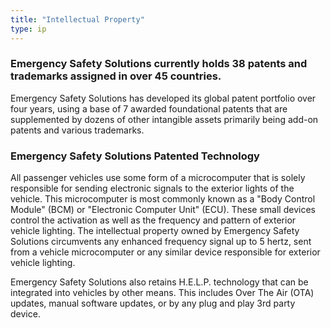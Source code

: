 ```yaml
---
title: "Intellectual Property"
type: ip
---
```


### Emergency Safety Solutions currently holds 38 patents and trademarks assigned in over 45 countries. 

Emergency Safety Solutions has developed its global patent portfolio over four years, using a base of 
7 awarded foundational patents that are supplemented by dozens of other intangible assets primarily being add-on patents and various
trademarks. 

### Emergency Safety Solutions Patented Technology

All passenger vehicles use some form of a microcomputer that is solely responsible for sending electronic signals to the exterior lights of the vehicle. This microcomputer is most commonly known as a "Body Control Module" (BCM) or "Electronic Computer Unit" (ECU). These small devices control the activation as well as the frequency and pattern of exterior vehicle lighting. The intellectual property owned by Emergency Safety Solutions circumvents any enhanced frequency signal up to 5 hertz, sent from a vehicle microcomputer or any similar device responsible for exterior vehicle lighting. 

Emergency Safety Solutions also retains H.E.L.P. technology that can be integrated into vehicles by other means. This includes Over The Air (OTA) updates, manual software updates, or by any plug and play 3rd party device.   

